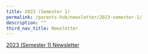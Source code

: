 ```yaml
---
title: 2023 (Semester 1)
permalink: /parents-hub/newsletter/2023-semester-1/
description: ""
third_nav_title: Newsletter
---
```

[2023 (Semester 1) Newsletter](https://heyzine.com/flip-book/7739cf03fb.html)